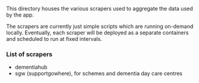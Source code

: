 This directory houses the various scrapers used to aggregate the data used by the app.

The scrapers are currently just simple scripts which are running on-demand locally. Eventually, each scraper will be deployed as a separate containers and scheduled to run at fixed intervals.

### List of scrapers
- dementiahub
- sgw (supportgowhere), for schemes and dementia day care centres